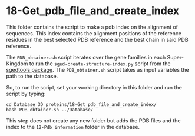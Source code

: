 # 18-Get_pdb_file_and_create_index

This folder contains the script to make a pdb index on the alignment of sequences. This index contains the alignment positions of the reference residues in the best selected PDB reference and the best chain in said PDB reference. 

The `PDB_obtainer.sh` script iterates over the gene families in each Super-Kingdom to run the `sged-create-structure-index.py` script from the [sgedtools package](https://github.com/jydu/sgedtools/tree/master).
The `PDB_obtainer.sh` script takes as input variables the path to the database.

So, to run the script, set your working directory in this folder and run the script by typing:
```
cd Database_3D_proteins/18-Get_pdb_file_and_create_index/
bash PDB_obtainer.sh ../Database/
```

This step does not create any new folder but adds the PDB files and the index to the `12-Pdb_information` folder in the database.